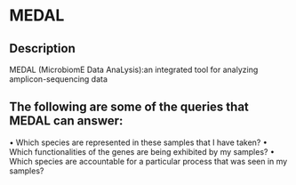 # MEDAL

## Description
MEDAL (MicrobiomE Data AnaLysis):an integrated tool for analyzing amplicon-sequencing data

## The following are some of the queries that MEDAL can answer:
•	Which species are represented in these samples that I have taken?
•	Which functionalities of the genes are being exhibited by my samples?
•	Which species are accountable for a particular process that was seen in my samples?
